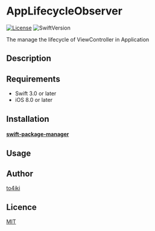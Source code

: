 # AppLifecycleObserver

[![License][license-image]][license-url]
![SwiftVersion][swift-version]

The manage the lifecycle of ViewController in Application

## Description

## Requirements
- Swift 3.0 or later
- iOS 8.0 or later

## Installation
#### [swift-package-manager](https://github.com/apple/swift-package-manager)

## Usage

## Author

[to4iki](https://github.com/to4iki)

## Licence

[MIT](http://to4iki.mit-license.org/)

[license-url]: http://to4iki.mit-license.org/
[license-image]: http://img.shields.io/badge/license-MIT-brightgreen.svg

[swift-version]: https://img.shields.io/badge/Swift-3.0-orange.svg
